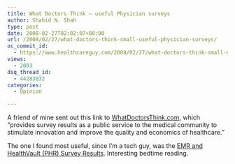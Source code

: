 ```yaml
---
title: What Doctors Think — useful Physician surveys
author: Shahid N. Shah
type: post
date: 2008-02-27T02:02:07+00:00
url: /2008/02/27/what-doctors-think-small-useful-physician-surveys/
oc_commit_id:
  - https://www.healthcareguy.com/2008/02/27/what-doctors-think-small-useful-physician-surveys/1478769160
views:
  - 2003
dsq_thread_id:
  - 44283832
categories:
  - Opinion

---
```

A friend of mine sent out this link to [WhatDoctorsThink.com][1], which &#8220;provides survey results as a public service to the medical community to stimulate innovation and improve the quality and economics of healthcare.&#8221;

The one I found most useful, since I&#8217;m a tech guy, was the [EMR and HealthVault (PHR) Survey Results][2]. Interesting bedtime reading.

 [1]: http://whatdoctorsthink.com
 [2]: http://whatdoctorsthink.com/EMR-results/SurveySummary.html